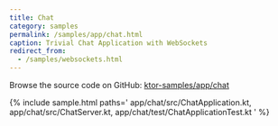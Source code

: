 ```yaml
---
title: Chat
category: samples
permalink: /samples/app/chat.html
caption: Trivial Chat Application with WebSockets
redirect_from:
  - /samples/websockets.html
---
```


Browse the source code on GitHub: [ktor-samples/app/chat](https://github.com/ktorio/ktor-samples/tree/master/generic/samples/chat)

{% include sample.html paths='
    app/chat/src/ChatApplication.kt,
    app/chat/src/ChatServer.kt,
    app/chat/test/ChatApplicationTest.kt
' %}
